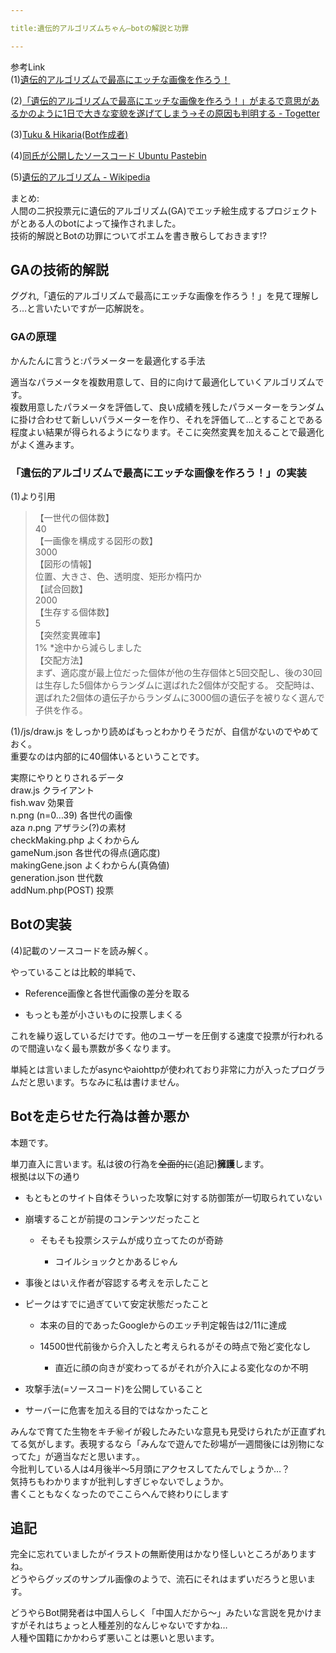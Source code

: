 ```yaml
---

title:遺伝的アルゴリズムちゃん―botの解説と功罪

---
```


参考Link  
(1)[遺伝的アルゴリズムで最高にエッチな画像を作ろう！](https://gamingchahan.com/ecchi/)

(2)[「遺伝的アルゴリズムで最高にエッチな画像を作ろう！」がまるで意思があるかのように1日で大きな変貌を遂げてしまう→その原因も判明する - Togetter](https://togetter.com/li/1715586)

(3)[Tuku & Hikaria(Bot作成者)](https://twitter.com/tuxzz)

(4)[同氏が公開したソースコード Ubuntu Pastebin](https://pastebin.ubuntu.com/p/kwzcgrqMwz/)

(5)[遺伝的アルゴリズム - Wikipedia](https://ja.wikipedia.org/wiki/%E9%81%BA%E4%BC%9D%E7%9A%84%E3%82%A2%E3%83%AB%E3%82%B4%E3%83%AA%E3%82%BA%E3%83%A0)

まとめ:  
人間の二択投票元に遺伝的アルゴリズム(GA)でエッチ絵生成するプロジェクトがとある人のbotによって操作されました。  
技術的解説とBotの功罪についてポエムを書き散らしておきます⁉

## GAの技術的解説

ググれ,「遺伝的アルゴリズムで最高にエッチな画像を作ろう！」を見て理解しろ…と言いたいですが一応解説を。

### GAの原理

かんたんに言うと:パラメーターを最適化する手法

適当なパラメータを複数用意して、目的に向けて最適化していくアルゴリズムです。  
複数用意したパラメータを評価して、良い成績を残したパラメーターをランダムに掛け合わせて新しいパラメーターを作り、それを評価して…とすることである程度よい結果が得られるようになります。そこに突然変異を加えることで最適化がよく進みます。

### 「遺伝的アルゴリズムで最高にエッチな画像を作ろう！」の実装

(1)より引用

> 【一世代の個体数】  
> 40  
> 【一画像を構成する図形の数】  
> 3000  
> 【図形の情報】  
> 位置、大きさ、色、透明度、矩形か楕円か  
> 【試合回数】  
> 2000  
> 【生存する個体数】  
> 5  
> 【突然変異確率】  
> 1% *途中から減らしました  
> 【交配方法】  
> まず、適応度が最上位だった個体が他の生存個体と5回交配し、後の30回は生存した5個体からランダムに選ばれた2個体が交配する。 交配時は、選ばれた2個体の遺伝子からランダムに3000個の遺伝子を被りなく選んで子供を作る。

(1)/js/draw.js をしっかり読めばもっとわかりそうだが、自信がないのでやめておく。  
重要なのは内部的に40個体いるということです。

実際にやりとりされるデータ  
draw.js  クライアント  
fish.wav  効果音  
n.png (n=0…39)   各世代の画像  
aza *n*.png アザラシ(?)の素材  
checkMaking.php よくわからん  
gameNum.json 各世代の得点(適応度)  
makingGene.json よくわからん(真偽値)  
generation.json 世代数  
addNum.php(POST) 投票  

## Botの実装

(4)記載のソースコードを読み解く。

やっていることは比較的単純で、

- Reference画像と各世代画像の差分を取る

- もっとも差が小さいものに投票しまくる

これを繰り返しているだけです。他のユーザーを圧倒する速度で投票が行われるので間違いなく最も票数が多くなります。

単純とは言いましたがasyncやaiohttpが使われており非常に力が入ったプログラムだと思います。ちなみに私は書けません。

<!-- ## 現状 Bot作成者は"種明かし"と共にBotの停止を宣言しましたが、現在でもBotが走っていると考えられます --->

## Botを走らせた行為は善か悪か

本題です。

単刀直入に言います。私は彼の行為を~~全面的に~~(追記)**擁護**します。  
根拠は以下の通り

- もともとのサイト自体そういった攻撃に対する防御策が一切取られていない

- 崩壊することが前提のコンテンツだったこと
  
  - そもそも投票システムが成り立ってたのが奇跡
    
    - コイルショックとかあるじゃん

- 事後とはいえ作者が容認する考えを示したこと

- ピークはすでに過ぎていて安定状態だったこと
  
  - 本来の目的であったGoogleからのエッチ判定報告は2/11に達成
  
  - 14500世代前後から介入したと考えられるがその時点で殆ど変化なし
    
    - 直近に顔の向きが変わってるがそれが介入による変化なのか不明

- 攻撃手法(=ソースコード)を公開していること

- サーバーに危害を加える目的ではなかったこと

みんなで育てた生物をキチ㊙イが殺したみたいな意見も見受けられたが正直ずれてる気がします。表現するなら「みんなで遊んでた砂場が一週間後には別物になってた」が適当なだと思います。。  
今批判している人は4月後半～5月頭にアクセスしてたんでしょうか…？  
気持ちもわかりますが批判しすぎじゃないでしょうか。  
書くこともなくなったのでここらへんで終わりにします

## 追記

完全に忘れていましたがイラストの無断使用はかなり怪しいところがありますね。  
どうやらグッズのサンプル画像のようで、流石にそれはまずいだろうと思います。

どうやらBot開発者は中国人らしく「中国人だから～」みたいな言説を見かけますがそれはちょっと人種差別的なんじゃないですかね…  
人種や国籍にかかわらず悪いことは悪いと思います。
